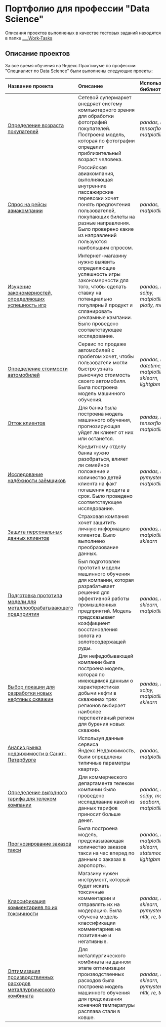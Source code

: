 # Портфолио для профессии "Data Science"

Описания проектов выполненых в качестве тестовых заданий находятся в папке [___Work-Tasks](___Work-Tasks)

## Описание проектов

За все время обучения на Яндекс.Практикуме по профессии "Специалист по Data Science" были выполнены следующие проекты:

| Название проекта | Описание | Используемые библиотеки | 
| :---------------------- | :---------------------- | :---------------------- |
| [Определение возраста покупателей](age-by-faces) | Сетевой супермаркет внедряет систему компьютерного зрения для обработки фотографий покупателей. Построена модель, которая по фотографии определит приблизительный возраст человека.| *pandas, numpy, tensorflow, matplotlib* |
| [Спрос на рейсы авиакомпании](airline-flights-demand) | Российская авиакомпания, выполняющая внутренние пассажирские перевозки хочет понять предпочтения пользователей, покупающих билеты на разные направления. Было проверено какие из направлений пользуются наибольшим спросом. | *pandas, matplotlib* |
| [Изучение закономерностей, определяющих успешность игр](analysis-of-computer-games-popularity) | Интернет-магазину нужно выявить определяющие успешность игры закономерности для того, чтобы сделать ставку на потенциально популярный продукт и спланировать рекламные кампании. Было проведено соответствующее исследование. | *pandas, numpy, scipy, matplotlib, plotly, math* |
| [Определение стоимости автомобилей](cars-cost-determining) | Сервис по продаже автомобилей с пробегом хочет, чтобы пользователи могли быстро узнать рыночную стоимость своего автомобиля. Была построена модель машинного обучения. | *pandas, numpy, datetime, matplotlib, sklearn, lightgbm* |
| [Отток клиентов](customer-attrition) | Для банка была построена модель машинного обучения, прогнозирующая уйдет ли клиент от них или останется. | *pandas, numpy, tensorflow, matplotlib* |
| [Исследование надёжности заёмщиков](customer-reliability-research) | Кредитному отделу банка нужно разобраться, влияет ли семейное положение и количество детей клиента на факт погашения кредита в срок. Было проведено соответствующее исследование. | *pandas, numpy, pymystem3, matplotlib* |
| [Защита персональных данных клиентов](data-encoding) | Страховая компания хочет защитить личную информацию клиентов. Было выполнено преобразование данных. | *pandas, numpy, matplotlib, sklearn* |
| [Подготовка прототипа модели для металлообрабатывающего предприятия](gold-recovery) | Был подготовлен прототип модели машинного обучения для компании, которая разрабатывает решения для эффективной работы промышленных предприятий. Модель предсказывает коэффициент восстановления золота из золотосодержащей руды. | *pandas, numpy, sklearn, matplotlib* |
| [Выбор локации для разработки новых нефтяных скважин](oil-fields-risk-assessment) | Для нефедобывающей компании была построена модель, которая по имеющимся данным о характеристиках добычи нефти в скважинах трех регионов выбирает наиболее перспективный регион для бурения новых скважин. | *pandas, numpy, scipy, matplotlib, sklearn* |
| [Анализ рынка недвижимости в Санкт-Петербурге](sale-of-apartments-analysis) | Используя данные сервиса Яндекс.Недвижимость, были определены типичные параметры квартир. | *pandas, matplotlib* |
| [Определение выгодного тарифа для телеком компании](tariff-for-telecom) | Для коммерческого департамента телеком компинии было проведено исследлвание какой из данных тарифов приносит больше денег. | *pandas, numpy, scipy, math, seaborn, matplotlib* |
| [Прогнозирование заказов такси](taxi-count-prediction) | Была построена модель, предсказывающая количество заказов такси на час вперед по данным о заказах в аэропорты. | *pandas, numpy, matplotlib, sklearn, statsmodels, lightgbm* |
| [Классификация комментариев по их токсичности](toxic-comments-classification) | Магазину нужен инструмент, который будет искать токсичные комментарии и отправлять их на модерацию. Была обучена модель классификации комментариев на позитивные и негативные. | *pandas, numpy, sklearn, pymystem3, nltk, re, tqdm* |
| [Оптимизация производственных расходов металлургического комбината](project-industry) | Для металлургического комбината на данном этапе оптимизации производственных расходов была построена модель машинного обучения для предсказания конечной температуры расплава стали в ковше.| *pandas, numpy, sklearn, pymystem3, nltk, re, tqdm* |
